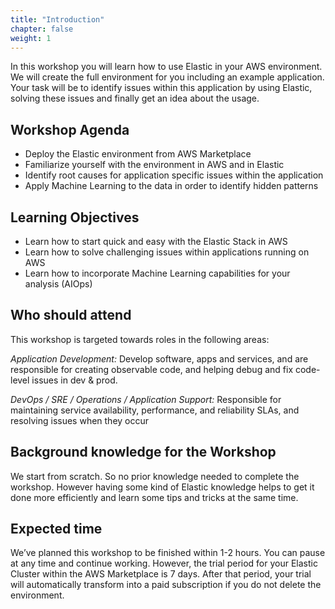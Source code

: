 ```yaml
---
title: "Introduction"
chapter: false
weight: 1
---
```


In this workshop you will learn how to use Elastic in your AWS environment. We will create the full environment for you including an example application. Your task will be to identify issues within this application by using Elastic, solving these issues and finally get an idea about the usage.

## Workshop Agenda
- Deploy the Elastic environment from AWS Marketplace
- Familiarize yourself with the environment in AWS and in Elastic
- Identify root causes for application specific issues within the application
- Apply Machine Learning to the data in order to identify hidden patterns

## Learning Objectives
- Learn how to start quick and easy with the Elastic Stack in AWS
- Learn how to solve challenging issues within applications running on AWS
- Learn how to incorporate Machine Learning capabilities for your analysis (AIOps) 


## Who should attend
This workshop is targeted towards roles in the following areas:

*Application Development:* Develop software, apps and services, and are responsible for creating observable code, and helping debug and fix code-level issues in dev & prod.

*DevOps / SRE / Operations / Application Support:* Responsible for maintaining service availability, performance, and reliability SLAs, and resolving issues when they occur

## Background knowledge for the Workshop

We start from scratch. So no prior knowledge needed to complete the workshop. However having some kind of Elastic knowledge helps to get it done more efficiently and learn some tips and tricks at the same time.

## Expected time
We’ve planned this workshop to be finished within 1-2 hours. You can pause at any time and continue working. However, the trial period for your Elastic Cluster within the AWS Marketplace is 7 days. After that period, your trial will automatically transform into a paid subscription if you do not delete the environment.
